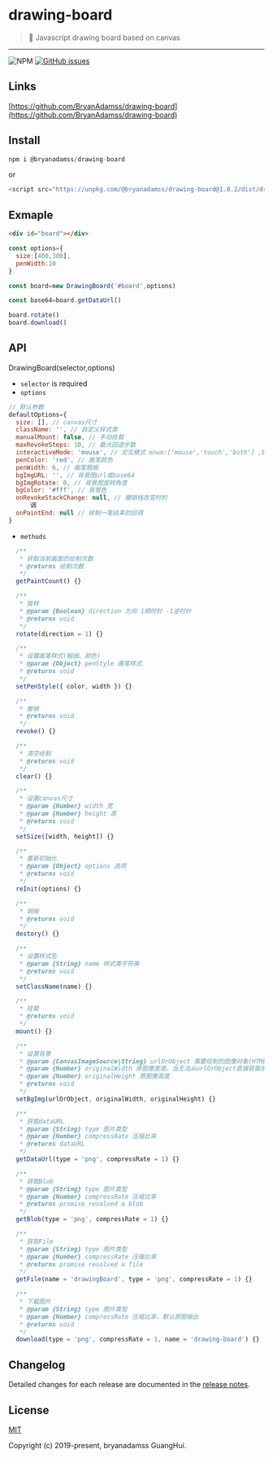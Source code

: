 # drawing-board

> 🎨 Javascript drawing board based on canvas

---
![NPM](https://img.shields.io/npm/l/@bryanadamss/drawing-board)
[![GitHub issues](https://img.shields.io/github/issues/BryanAdamss/drawing-board)](https://github.com/BryanAdamss/drawing-board/issues)


## Links

[https://github.com/BryanAdamss/drawing-board](https://github.com/BryanAdamss/drawing-board)

## Install
```javascript
npm i @bryanadamss/drawing-board
```
or
```javascript
<script src="https://unpkg.com/@bryanadamss/drawing-board@1.0.2/dist/drawing-board.umd.js"></script>
```

## Exmaple
```html
<div id="board"></div>
```
```javascript
const options={
  size:[400,300],
  penWidth:10
}

const board=new DrawingBoard('#board',options)

const base64=board.getDataUrl()

board.rotate()
board.download()
```

## API
DrawingBoard(selector,options)

- `selector` is required
- `options`
```javascript
// 默认参数
defaultOptions={
  size: [], // canvas尺寸
  className: '', // 自定义样式类
  manualMount: false, // 手动挂载
  maxRevokeSteps: 10, // 最大回退步数
  interactiveMode: 'mouse', // 交互模式 enum:['mouse','touch','both'] ,both将同时绑定mouse、touch事件(PointerEvent存在兼容性问题，放弃使用)
  penColor: 'red', // 画笔颜色
  penWidth: 6, // 画笔粗细
  bgImgURL: '', // 背景图url或base64
  bgImgRotate: 0, // 背景图旋转角度
  bgColor: '#fff', // 背景色
  onRevokeStackChange: null, // 撤销栈改变时的
      调
  onPaintEnd: null // 绘制一笔结束的回调
}
```
- `methods`
```javascript
  /**
   * 获取当前画面的绘制次数
   * @returns 绘制次数
   */
  getPaintCount() {}

  /**
   * 旋转
   * @param {Boolean} direction 方向 1顺时针 -1逆时针
   * @returns void
   */
  rotate(direction = 1) {}

  /**
   * 设置画笔样式(粗细、颜色)
   * @param {Object} penStyle 画笔样式
   * @returns void
   */
  setPenStyle({ color, width }) {}

  /**
   * 撤销
   * @returns void
   */
  revoke() {}

  /**
   * 清空绘制
   * @returns void
   */
  clear() {}

  /**
   * 设置canvas尺寸
   * @param {Number} width 宽
   * @param {Number} height 高
   * @returns void
   */
  setSize([width, height]) {}

  /**
   * 重新初始化
   * @param {Object} options 选项
   * @returns void
   */
  reInit(options) {}

  /**
   * 销毁
   * @returns void
   */
  destory() {}

  /**
   * 设置样式名
   * @param {String} name 样式类字符串
   * @returns void
   */
  setClassName(name) {}

  /**
   * 挂载
   * @returns void
   */
  mount() {}

  /**
   * 设置背景
   * @param {CanvasImageSource|String} urlOrObject 需要绘制的图像对象(HTMLImageElement、SVGImageElement、HTMLVideoElement、HTMLCanvasElement、ImageBitmap、OffscreenCanvas)或图像url
   * @param {Number} originalWidth 原图像宽度。当无法从urlOrObject直接获取原始尺寸时需要手动提供原始尺寸
   * @param {Number} originalHeight 原图像高度
   * @returns void
   */
  setBgImg(urlOrObject, originalWidth, originalHeight) {}

  /**
   * 获取dataURL
   * @param {String} type 图片类型
   * @param {Number} compressRate 压缩比率
   * @returns dataURL
   */
  getDataUrl(type = 'png', compressRate = 1) {}

  /**
   * 获取Blob
   * @param {String} type 图片类型
   * @param {Number} compressRate 压缩比率
   * @returns promise resolved a blob
   */
  getBlob(type = 'png', compressRate = 1) {}

  /**
   * 获取File
   * @param {String} type 图片类型
   * @param {Number} compressRate 压缩比率
   * @returns promise resolved a file
   */
  getFile(name = 'drawingBoard', type = 'png', compressRate = 1) {}

  /**
   * 下载图片
   * @param {String} type 图片类型
   * @param {Number} compressRate 压缩比率，默认原图输出
   * @returns void
   */
  download(type = 'png', compressRate = 1, name = 'drawing-board') {}
```


## Changelog
Detailed changes for each release are documented in the [release notes](https://github.com/BryanAdamss/drawing-board/releases).

## License
[MIT](https://opensource.org/licenses/MIT)

Copyright (c) 2019-present, bryanadamss GuangHui.


